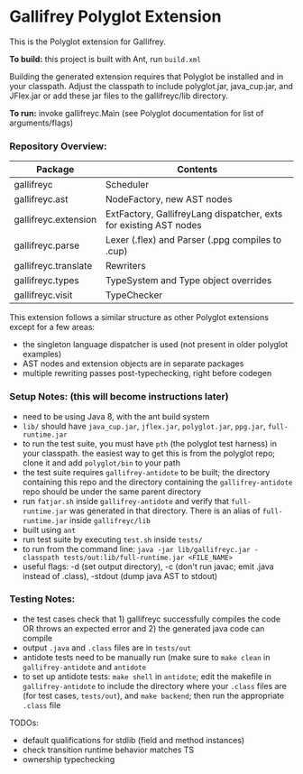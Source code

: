 # Gallifrey Polyglot Extension

This is the Polyglot extension for Gallifrey.

**To build:** this project is built with Ant, run `build.xml`

Building the generated extension requires that Polyglot be installed and in your
classpath.  Adjust the classpath to include polyglot.jar, java_cup.jar, and JFlex.jar or add these jar files to the gallifreyc/lib directory.

**To run:** invoke gallifreyc.Main (see Polyglot documentation for list of arguments/flags)

### Repository Overview:

| Package                | Contents                                                      |
|------------------------|---------------------------------------------------------------|
| gallifreyc             | Scheduler                                                     |
| gallifreyc.ast         | NodeFactory, new AST nodes                                    |
| gallifreyc.extension   | ExtFactory, GallifreyLang dispatcher, exts for existing AST nodes  |
| gallifreyc.parse       | Lexer (.flex) and Parser (.ppg compiles to .cup)              |
| gallifreyc.translate   | Rewriters                                                     |
| gallifreyc.types       | TypeSystem and Type object overrides                          |
| gallifreyc.visit       | TypeChecker                                                   |

This extension follows a similar structure as other Polyglot extensions except for a few areas:
- the singleton language dispatcher is used (not present in older polyglot examples)
- AST nodes and extension objects are in separate packages
- multiple rewriting passes post-typechecking, right before codegen

### Setup Notes: (this will become instructions later)
- need to be using Java 8, with the ant build system
- `lib/` should have `java_cup.jar`, `jflex.jar`, `polyglot.jar`, `ppg.jar`, `full-runtime.jar`
- to run the test suite, you must have `pth` (the polyglot test harness) in your classpath. the easiest way to get this is from the polyglot repo; clone it and add `polyglot/bin` to your path
- the test suite requires `gallifrey-antidote` to be built; the directory containing this repo and the directory containing the `gallifrey-antidote` repo should be under the same parent directory
- run `fatjar.sh` inside `gallifrey-antidote` and verify that `full-runtime.jar` was generated in that directory. There is an alias of `full-runtime.jar` inside `gallifreyc/lib`
- built using `ant`
- run test suite by executing `test.sh` inside `tests/`
- to run from the command line:
`java -jar lib/gallifreyc.jar -classpath tests/out:lib/full-runtime.jar <FILE_NAME>`
- useful flags: -d (set output directory), -c (don't run javac; emit .java instead of .class), -stdout (dump java AST to stdout)

### Testing Notes:
- the test cases check that 1) gallifreyc successfully compiles the code OR throws an expected error and 2) the generated java code can compile
- output `.java` and `.class` files are in `tests/out`
- antidote tests need to be manually run (make sure to `make clean` in `gallifrey-antidote` and `antidote`
- to set up antidote tests: `make shell` in `antidote`; edit the makefile in `gallifrey-antidote` to include the directory where your `.class` files are (for test cases, `tests/out`), and `make backend`; then run the appropriate `.class` file

TODOs:
- default qualifications for stdlib (field and method instances)
- check transition runtime behavior matches TS
- ownership typechecking

